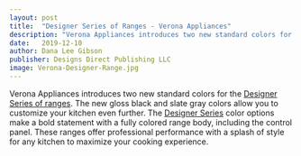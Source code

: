 ```yaml
---
layout: post
title:  "Designer Series of Ranges - Verona Appliances"
description: "Verona Appliances introduces two new standard colors for the Designer Series of ranges."
date:   2019-12-10
author: Dana Lee Gibson
publisher: Designs Direct Publishing LLC
image: Verona-Designer-Range.jpg
---
```


Verona Appliances introduces two new standard colors for the [Designer Series of ranges](https://veronaappliances.com/verona/designer). The new gloss black and slate gray colors allow you to customize your kitchen even further. The [Designer Series](https://veronaappliances.com/verona/designer) color options make a bold statement with a fully colored range body, including the control panel. <!--more-->These ranges offer professional performance with a splash of style for any kitchen to maximize your cooking experience.
